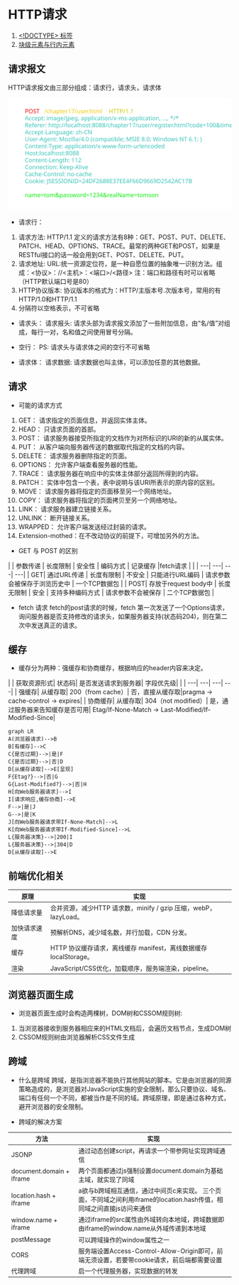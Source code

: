 # HTTP请求

1. [<!DOCTYPE> 标签](#<!DOCTYPE>-标签)
2. [块级元素与行内元素](#块级元素与行内元素)

## 请求报文
HTTP请求报文由三部分组成：请求行，请求头，请求体

![HTTPrequest](HTTPrequest.svg)

* 请求行：
1. 请求方法: HTTP/1.1 定义的请求方法有8种：GET、POST、PUT、DELETE、PATCH、HEAD、OPTIONS、TRACE。最常的两种GET和POST，如果是RESTful接口的话一般会用到GET、POST、DELETE、PUT。
2. 请求地址: URL:统一资源定位符，是一种自愿位置的抽象唯一识别方法。组成：<协议>：//<主机>：<端口>/<路径> 注：端口和路径有时可以省略（HTTP默认端口号是80）
3. HTTP协议版本: 协议版本的格式为：HTTP/主版本号.次版本号，常用的有HTTP/1.0和HTTP/1.1
4. 分隔符以空格表示，不可省略

* 请求头：
请求报头: 请求头部为请求报文添加了一些附加信息，由“名/值”对组成，每行一对，名和值之间使用冒号分隔。

* 空行：
PS: 请求头与请求体之间的空行不可省略

* 请求体：
请求数据: 请求数据也叫主体，可以添加任意的其他数据。 

## 请求
* 可能的请求方式
1. GET： 请求指定的页面信息，并返回实体主体。
2. HEAD： 只请求页面的首部。
3. POST： 请求服务器接受所指定的文档作为对所标识的URI的新的从属实体。
4. PUT： 从客户端向服务器传送的数据取代指定的文档的内容。
5. DELETE： 请求服务器删除指定的页面。
6. OPTIONS： 允许客户端查看服务器的性能。
7. TRACE： 请求服务器在响应中的实体主体部分返回所得到的内容。
8. PATCH： 实体中包含一个表，表中说明与该URI所表示的原内容的区别。
9. MOVE： 请求服务器将指定的页面移至另一个网络地址。
10. COPY： 请求服务器将指定的页面拷贝至另一个网络地址。
11. LINK： 请求服务器建立链接关系。
12. UNLINK： 断开链接关系。
13. WRAPPED： 允许客户端发送经过封装的请求。
14. Extension-mothed：在不改动协议的前提下，可增加另外的方法。

* GET 与 POST 的区别

| | 参数传递 | 长度限制 | 安全性 | 编码方式 | 记录缓存 |fetch请求 |
| | ---| ---| ---| ---|
| GET| 通过URL传递 | 长度有限制 | 不安全 | 只能进行URL编码 | 请求参数会被保存于浏览历史中 | 一个TCP数据包 |
| POST| 存放于request body中 |  长度无限制 | 安全 | 支持多种编码方式 | 请求参数不会被保存 | 二个TCP数据包 |

* fetch 请求
fetch的post请求的时候，fetch 第一次发送了一个Options请求，询问服务器是否支持修改的请求头，如果服务器支持(状态码204)，则在第二次中发送真正的请求。

## 缓存

* 缓存分为两种：强缓存和协商缓存，根据响应的header内容来决定。

| | 获取资源形式| 状态码| 是否发送请求到服务器| 字段优先级|
| | ---| ---| ---| ---|
| 强缓存| 从缓存取| 200（from cache）| 否，直接从缓存取|pragma -> cache-control -> expires|
| 协商缓存| 从缓存取| 304（not modified）| 是，通过服务器来告知缓存是否可用| Etag/If-None-Match -> Last-Modified/If-Modified-Since|

```mermaid
graph LR
A(浏览器请求)-->B
B[有缓存]-->C
C{是否过期}-->|是|F
C{是否过期}-->|否|D
D[从缓存读取]-->E[呈现]
F{Etag?}-->|否|G
G{Last-Modified?}-->|否|H
H[向Web服务器请求]-->I
I[请求响应,缓存协商]-->E
F-->|是|J
G-->|是|K
J[向Web服务器请求带If-None-Match]-->L
K[向Web服务器请求带If-Modified-Since]-->L
L{服务器决策}-->|200|I
L{服务器决策}-->|304|D
D[从缓存读取]-->E
```

## 前端优化相关

| 原理 | 实现 |
| -| -|
| 降低请求量| 合并资源，减少HTTP 请求数，minify / gzip 压缩，webP，lazyLoad。|
| 加快请求速度| 预解析DNS，减少域名数，并行加载，CDN 分发。|
| 缓存| HTTP 协议缓存请求，离线缓存 manifest，离线数据缓存localStorage。|
| 渲染| JavaScript/CSS优化，加载顺序，服务端渲染，pipeline。|

## 浏览器页面生成
* 浏览器页面生成时会构造两棵树，DOM树和CSSOM规则树:
1. 当浏览器接收到服务器相应来的HTML文档后，会遍历文档节点，生成DOM树
2. CSSOM规则树由浏览器解析CSS文件生成

## 跨域

* 什么是跨域
跨域，是指浏览器不能执行其他网站的脚本。它是由浏览器的同源策略造成的，是浏览器对JavaScript实施的安全限制，那么只要协议、域名、端口有任何一个不同，都被当作是不同的域。跨域原理，即是通过各种方式，避开浏览器的安全限制。

* 跨域的解决方案

| 方法| 实现|
|-|-|
| JSONP| 通过动态创建script，再请求一个带参网址实现跨域通信|
| document.domain + iframe| 两个页面都通过js强制设置document.domain为基础主域，就实现了同域|
| location.hash + iframe| a欲与b跨域相互通信，通过中间页c来实现。 三个页面，不同域之间利用iframe的location.hash传值，相同域之间直接js访问来通信|
| window.name + iframe| 通过iframe的src属性由外域转向本地域，跨域数据即由iframe的window.name从外域传递到本地域|
| postMessage| 可以跨域操作的window属性之一|
| CORS| 服务端设置Access-Control-Allow-Origin即可，前端无须设置，若要带cookie请求，前后端都需要设置|
| 代理跨域| 启一个代理服务器，实现数据的转发|
